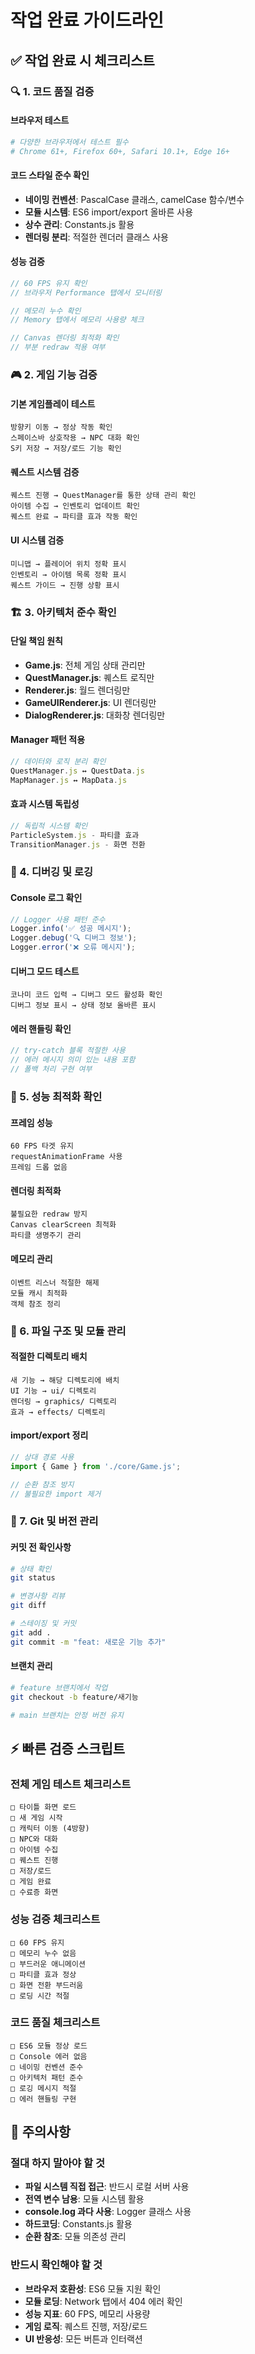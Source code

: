 # 작업 완료 가이드라인

## ✅ 작업 완료 시 체크리스트

### 🔍 1. 코드 품질 검증
#### 브라우저 테스트
```bash
# 다양한 브라우저에서 테스트 필수
# Chrome 61+, Firefox 60+, Safari 10.1+, Edge 16+
```

#### 코드 스타일 준수 확인
- **네이밍 컨벤션**: PascalCase 클래스, camelCase 함수/변수
- **모듈 시스템**: ES6 import/export 올바른 사용
- **상수 관리**: Constants.js 활용
- **렌더링 분리**: 적절한 렌더러 클래스 사용

#### 성능 검증
```javascript
// 60 FPS 유지 확인
// 브라우저 Performance 탭에서 모니터링

// 메모리 누수 확인
// Memory 탭에서 메모리 사용량 체크

// Canvas 렌더링 최적화 확인
// 부분 redraw 적용 여부
```

### 🎮 2. 게임 기능 검증
#### 기본 게임플레이 테스트
```
방향키 이동 → 정상 작동 확인
스페이스바 상호작용 → NPC 대화 확인
S키 저장 → 저장/로드 기능 확인
```

#### 퀘스트 시스템 검증
```
퀘스트 진행 → QuestManager를 통한 상태 관리 확인
아이템 수집 → 인벤토리 업데이트 확인
퀘스트 완료 → 파티클 효과 작동 확인
```

#### UI 시스템 검증
```
미니맵 → 플레이어 위치 정확 표시
인벤토리 → 아이템 목록 정확 표시
퀘스트 가이드 → 진행 상황 표시
```

### 🏗️ 3. 아키텍처 준수 확인
#### 단일 책임 원칙
- **Game.js**: 전체 게임 상태 관리만
- **QuestManager.js**: 퀘스트 로직만
- **Renderer.js**: 월드 렌더링만
- **GameUIRenderer.js**: UI 렌더링만
- **DialogRenderer.js**: 대화창 렌더링만

#### Manager 패턴 적용
```javascript
// 데이터와 로직 분리 확인
QuestManager.js ↔ QuestData.js
MapManager.js ↔ MapData.js
```

#### 효과 시스템 독립성
```javascript
// 독립적 시스템 확인
ParticleSystem.js - 파티클 효과
TransitionManager.js - 화면 전환
```

### 🐛 4. 디버깅 및 로깅
#### Console 로그 확인
```javascript
// Logger 사용 패턴 준수
Logger.info('✅ 성공 메시지');
Logger.debug('🔍 디버그 정보');
Logger.error('❌ 오류 메시지');
```

#### 디버그 모드 테스트
```
코나미 코드 입력 → 디버그 모드 활성화 확인
디버그 정보 표시 → 상태 정보 올바른 표시
```

#### 에러 핸들링 확인
```javascript
// try-catch 블록 적절한 사용
// 에러 메시지 의미 있는 내용 포함
// 폴백 처리 구현 여부
```

### 🚀 5. 성능 최적화 확인
#### 프레임 성능
```
60 FPS 타겟 유지
requestAnimationFrame 사용
프레임 드롭 없음
```

#### 렌더링 최적화
```
불필요한 redraw 방지
Canvas clearScreen 최적화
파티클 생명주기 관리
```

#### 메모리 관리
```
이벤트 리스너 적절한 해제
모듈 캐시 최적화
객체 참조 정리
```

### 📁 6. 파일 구조 및 모듈 관리
#### 적절한 디렉토리 배치
```
새 기능 → 해당 디렉토리에 배치
UI 기능 → ui/ 디렉토리
렌더링 → graphics/ 디렉토리
효과 → effects/ 디렉토리
```

#### import/export 정리
```javascript
// 상대 경로 사용
import { Game } from './core/Game.js';

// 순환 참조 방지
// 불필요한 import 제거
```

### 🔧 7. Git 및 버전 관리
#### 커밋 전 확인사항
```bash
# 상태 확인
git status

# 변경사항 리뷰
git diff

# 스테이징 및 커밋
git add .
git commit -m "feat: 새로운 기능 추가"
```

#### 브랜치 관리
```bash
# feature 브랜치에서 작업
git checkout -b feature/새기능

# main 브랜치는 안정 버전 유지
```

## ⚡ 빠른 검증 스크립트
### 전체 게임 테스트 체크리스트
```
□ 타이틀 화면 로드
□ 새 게임 시작
□ 캐릭터 이동 (4방향)
□ NPC와 대화
□ 아이템 수집
□ 퀘스트 진행
□ 저장/로드
□ 게임 완료
□ 수료증 화면
```

### 성능 검증 체크리스트
```
□ 60 FPS 유지
□ 메모리 누수 없음
□ 부드러운 애니메이션
□ 파티클 효과 정상
□ 화면 전환 부드러움
□ 로딩 시간 적절
```

### 코드 품질 체크리스트
```
□ ES6 모듈 정상 로드
□ Console 에러 없음
□ 네이밍 컨벤션 준수
□ 아키텍처 패턴 준수
□ 로깅 메시지 적절
□ 에러 핸들링 구현
```

## 🚨 주의사항
### 절대 하지 말아야 할 것
- **파일 시스템 직접 접근**: 반드시 로컬 서버 사용
- **전역 변수 남용**: 모듈 시스템 활용
- **console.log 과다 사용**: Logger 클래스 사용
- **하드코딩**: Constants.js 활용
- **순환 참조**: 모듈 의존성 관리

### 반드시 확인해야 할 것
- **브라우저 호환성**: ES6 모듈 지원 확인
- **모듈 로딩**: Network 탭에서 404 에러 확인
- **성능 지표**: 60 FPS, 메모리 사용량
- **게임 로직**: 퀘스트 진행, 저장/로드
- **UI 반응성**: 모든 버튼과 인터랙션